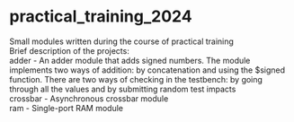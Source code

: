 # practical_training_2024
Small modules written during the course of practical training  
Brief description of the projects:  
adder - An adder module that adds signed numbers. The module implements two ways of addition: by concatenation and using the $signed function. There are two ways of checking in the testbench: by going through all the values and by submitting random test impacts  
crossbar - Asynchronous crossbar module  
ram - Single-port RAM module  
